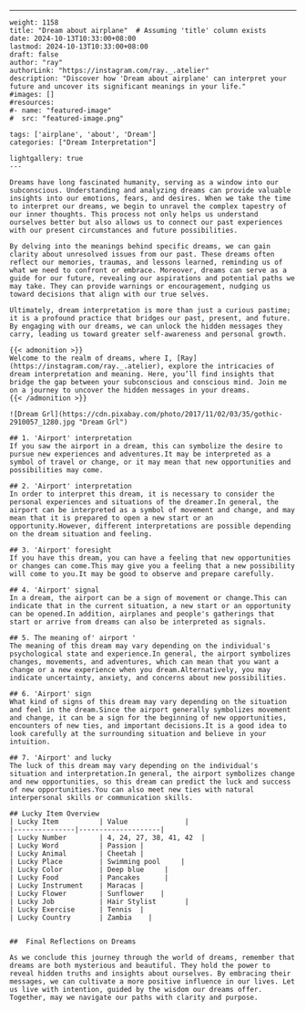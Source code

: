 ---
    weight: 1158
    title: "Dream about airplane"  # Assuming 'title' column exists
    date: 2024-10-13T10:33:00+08:00
    lastmod: 2024-10-13T10:33:00+08:00
    draft: false
    author: "ray"
    authorLink: "https://instagram.com/ray._.atelier"
    description: "Discover how 'Dream about airplane' can interpret your future and uncover its significant meanings in your life."
    #images: []
    #resources:
    #- name: "featured-image"
    #  src: "featured-image.png"
    
    tags: ['airplane', 'about', 'Dream']
    categories: ["Dream Interpretation"]
    
    lightgallery: true
    ---
    
    Dreams have long fascinated humanity, serving as a window into our subconscious. Understanding and analyzing dreams can provide valuable insights into our emotions, fears, and desires. When we take the time to interpret our dreams, we begin to unravel the complex tapestry of our inner thoughts. This process not only helps us understand ourselves better but also allows us to connect our past experiences with our present circumstances and future possibilities.
    
    By delving into the meanings behind specific dreams, we can gain clarity about unresolved issues from our past. These dreams often reflect our memories, traumas, and lessons learned, reminding us of what we need to confront or embrace. Moreover, dreams can serve as a guide for our future, revealing our aspirations and potential paths we may take. They can provide warnings or encouragement, nudging us toward decisions that align with our true selves.
    
    Ultimately, dream interpretation is more than just a curious pastime; it is a profound practice that bridges our past, present, and future. By engaging with our dreams, we can unlock the hidden messages they carry, leading us toward greater self-awareness and personal growth.
    
    {{< admonition >}}
    Welcome to the realm of dreams, where I, [Ray](https://instagram.com/ray._.atelier), explore the intricacies of dream interpretation and meaning. Here, you’ll find insights that bridge the gap between your subconscious and conscious mind. Join me on a journey to uncover the hidden messages in your dreams.
    {{< /admonition >}}
    
    ![Dream Grl](https://cdn.pixabay.com/photo/2017/11/02/03/35/gothic-2910057_1280.jpg "Dream Grl")
    
    ## 1. 'Airport' interpretation
    If you saw the airport in a dream, this can symbolize the desire to pursue new experiences and adventures.It may be interpreted as a symbol of travel or change, or it may mean that new opportunities and possibilities may come.
    
    ## 2. 'Airport' interpretation
    In order to interpret this dream, it is necessary to consider the personal experiences and situations of the dreamer.In general, the airport can be interpreted as a symbol of movement and change, and may mean that it is prepared to open a new start or an opportunity.However, different interpretations are possible depending on the dream situation and feeling.
    
    ## 3. 'Airport' foresight
    If you have this dream, you can have a feeling that new opportunities or changes can come.This may give you a feeling that a new possibility will come to you.It may be good to observe and prepare carefully.
    
    ## 4. 'Airport' signal
    In a dream, the airport can be a sign of movement or change.This can indicate that in the current situation, a new start or an opportunity can be opened.In addition, airplanes and people's gatherings that start or arrive from dreams can also be interpreted as signals.
    
    ## 5. The meaning of' airport '
    The meaning of this dream may vary depending on the individual's psychological state and experience.In general, the airport symbolizes changes, movements, and adventures, which can mean that you want a change or a new experience when you dream.Alternatively, you may indicate uncertainty, anxiety, and concerns about new possibilities.
    
    ## 6. 'Airport' sign
    What kind of signs of this dream may vary depending on the situation and feel in the dream.Since the airport generally symbolizes movement and change, it can be a sign for the beginning of new opportunities, encounters of new ties, and important decisions.It is a good idea to look carefully at the surrounding situation and believe in your intuition.
    
    ## 7. 'Airport' and lucky
    The luck of this dream may vary depending on the individual's situation and interpretation.In general, the airport symbolizes change and new opportunities, so this dream can predict the luck and success of new opportunities.You can also meet new ties with natural interpersonal skills or communication skills.
    
    ## Lucky Item Overview
    | Lucky Item          | Value              |
    |---------------|--------------------|
    | Lucky Number        | 4, 24, 27, 38, 41, 42  |
    | Lucky Word          | Passion |
    | Lucky Animal        | Cheetah |
    | Lucky Place         | Swimming pool     |
    | Lucky Color         | Deep blue     |
    | Lucky Food          | Pancakes      |
    | Lucky Instrument    | Maracas |
    | Lucky Flower        | Sunflower    |
    | Lucky Job           | Hair Stylist       |
    | Lucky Exercise      | Tennis  |
    | Lucky Country       | Zambia    |
    
    
    ##  Final Reflections on Dreams
    
    As we conclude this journey through the world of dreams, remember that dreams are both mysterious and beautiful. They hold the power to reveal hidden truths and insights about ourselves. By embracing their messages, we can cultivate a more positive influence in our lives. Let us live with intention, guided by the wisdom our dreams offer. Together, may we navigate our paths with clarity and purpose.
    